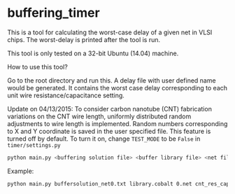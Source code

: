 buffering_timer
===============

This is a tool for calculating the worst-case delay of a given net in VLSI chips. The worst-delay is printed after the tool is run.

This tool is only tested on a 32-bit Ubuntu (14.04) machine.

How to use this tool?

Go to the root directory and run this. A delay file with user defined name would be generated. It contains the worst case delay corresponding to each unit wire resistance/capacitance setting.

Update on 04/13/2015:
To consider carbon nanotube (CNT) fabrication variations on the CNT wire length, uniformly distributed random adjustments to wire length is implemented. Random numbers corresponding to X and Y coordinate is saved in the user specified file.
This feature is turned off by default. To turn it on, change `TEST_MODE` to be `False` in `timer/settings.py`

```bash
python main.py <buffering solution file> <buffer library file> <net file> <unit rc file> <output delay file> <random number file>
```

Example:

```bash
python main.py buffersolution_net0.txt library.cobalt 0.net cnt_res_cap_5000.txt delay.txt random.txt
```
